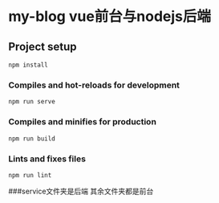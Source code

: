 # my-blog vue前台与nodejs后端

## Project setup
```
npm install
```

### Compiles and hot-reloads for development
```
npm run serve
```

### Compiles and minifies for production
```
npm run build
```

### Lints and fixes files
```
npm run lint
```

###service文件夹是后端 其余文件夹都是前台




